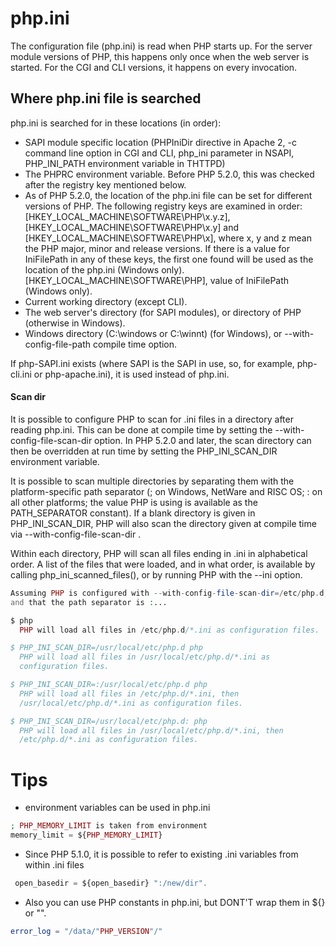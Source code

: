 

# php.ini

The configuration file (php.ini) is read when PHP starts up. For the server module versions of PHP, this happens only once when the web server is started. For the CGI and CLI versions, it happens on every invocation.

## Where php.ini file is searched

php.ini is searched for in these locations (in order):

* SAPI module specific location (PHPIniDir directive in Apache 2, -c command line option in CGI and CLI, php_ini parameter in NSAPI, PHP_INI_PATH environment variable in THTTPD)
* The PHPRC environment variable. Before PHP 5.2.0, this was checked after the registry key mentioned below.
* As of PHP 5.2.0, the location of the php.ini file can be set for different versions of PHP. The following registry keys are examined in order: [HKEY_LOCAL_MACHINE\SOFTWARE\PHP\x.y.z], [HKEY_LOCAL_MACHINE\SOFTWARE\PHP\x.y] and [HKEY_LOCAL_MACHINE\SOFTWARE\PHP\x], where x, y and z mean the PHP major, minor and release versions. If there is a value for IniFilePath in any of these keys, the first one found will be used as the location of the php.ini (Windows only).[HKEY_LOCAL_MACHINE\SOFTWARE\PHP], value of IniFilePath (Windows only).
* Current working directory (except CLI).
* The web server's directory (for SAPI modules), or directory of PHP (otherwise in Windows).
* Windows directory (C:\windows or C:\winnt) (for Windows), or --with-config-file-path compile time option.

If php-SAPI.ini exists (where SAPI is the SAPI in use, so, for example, php-cli.ini or php-apache.ini), it is used instead of php.ini.

#### Scan dir

It is possible to configure PHP to scan for .ini files in a directory after reading php.ini. This can be done at compile time by setting the --with-config-file-scan-dir option. In PHP 5.2.0 and later, the scan directory can then be overridden at run time by setting the PHP_INI_SCAN_DIR environment variable.

It is possible to scan multiple directories by separating them with the platform-specific path separator (; on Windows, NetWare and RISC OS; : on all other platforms; the value PHP is using is available as the PATH_SEPARATOR constant). If a blank directory is given in PHP_INI_SCAN_DIR, PHP will also scan the directory given at compile time via --with-config-file-scan-dir .

Within each directory, PHP will scan all files ending in .ini in alphabetical order. A list of the files that were loaded, and in what order, is available by calling php_ini_scanned_files(), or by running PHP with the --ini option.

```php
Assuming PHP is configured with --with-config-file-scan-dir=/etc/php.d,
and that the path separator is :...

$ php
  PHP will load all files in /etc/php.d/*.ini as configuration files.

$ PHP_INI_SCAN_DIR=/usr/local/etc/php.d php
  PHP will load all files in /usr/local/etc/php.d/*.ini as
  configuration files.

$ PHP_INI_SCAN_DIR=:/usr/local/etc/php.d php
  PHP will load all files in /etc/php.d/*.ini, then
  /usr/local/etc/php.d/*.ini as configuration files.

$ PHP_INI_SCAN_DIR=/usr/local/etc/php.d: php
  PHP will load all files in /usr/local/etc/php.d/*.ini, then
  /etc/php.d/*.ini as configuration files.
```

# Tips

* environment variables can be used in php.ini

```php
; PHP_MEMORY_LIMIT is taken from environment
memory_limit = ${PHP_MEMORY_LIMIT}
```

* Since PHP 5.1.0, it is possible to refer to existing .ini variables from within .ini files

```php
 open_basedir = ${open_basedir} ":/new/dir".
```

* Also you can use PHP constants in php.ini, but DONT'T wrap them in ${} or "".

```php
error_log = "/data/"PHP_VERSION"/"
```
